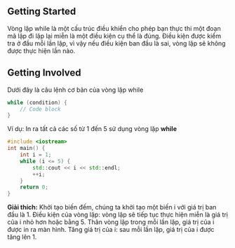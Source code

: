 ## Getting Started

Vòng lặp while là một cấu trúc điều khiển cho phép bạn thực thi một đoạn mã lặp đi lặp lại miễn là một điều kiện cụ thể là đúng. Điều kiện được kiểm tra ở đầu mỗi lần lặp, vì vậy nếu điều kiện ban đầu là sai, vòng lặp sẽ không được thực hiện lần nào. 

## Getting Involved

Dưới đây là câu lệnh cơ bản của vòng lặp while

```c++
while (condition) {
	// Code block
}
```

Ví dụ: In ra tất cả các số từ 1 đến 5 sử dụng vòng lặp **while**

```c++
#include <iostream>
int main() {
    int i = 1;
    while (i <= 5) {
        std::cout << i << std::endl; 
        ++i; 
    }
    return 0;
}
```

**Giải thích:**
Khởi tạo biến đếm, chúng ta khởi tạo một biến i với giá trị ban đầu là 1.
Điều kiện của vòng lặp: vòng lặp sẽ tiếp tục thực hiện miễn là giá trị của i nhỏ hơn hoặc bằng 5.
Thân vòng lặp trong mỗi lần lặp, giá trị của i được in ra màn hình.
Tăng giá trị của i: sau mỗi lần lặp, giá trị của i được tăng lên 1.